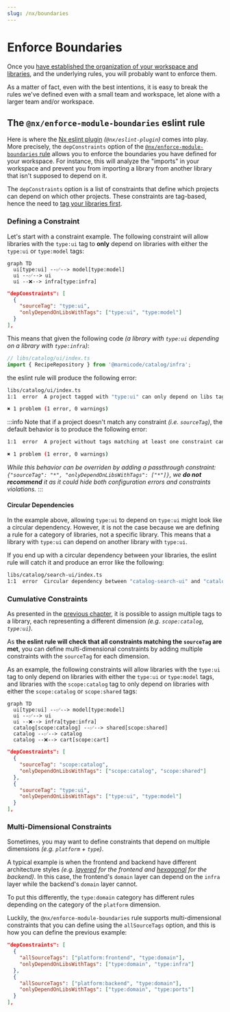 ```yaml
---
slug: /nx/boundaries
---
```


# Enforce Boundaries

Once you [have established the organization of your workspace and libraries](./02-organize-libs.md), and the underlying rules, you will probably want to enforce them.

As a matter of fact, even with the best intentions, it is easy to break the rules we've defined even with a small team and workspace, let alone with a larger team and/or workspace.

## The `@nx/enforce-module-boundaries` eslint rule

Here is where the [Nx eslint plugin](https://nx.dev/nx-api/eslint-plugin) _(`@nx/eslint-plugin`)_ comes into play. More precisely, the `depConstraints` option of the [`@nx/enforce-module-boundaries` rule](https://nx.dev/nx-api/eslint-plugin/documents/enforce-module-boundaries) allows you to enforce the boundaries you have defined for your workspace. For instance, this will analyze the "imports" in your workspace and prevent you from importing a library from another library that isn't supposed to depend on it.

The `depConstraints` option is a list of constraints that define which projects can depend on which other projects. These constraints are tag-based, hence the need to [tag your libraries first](./02-organize-libs.md#tags-and-categories).

### Defining a Constraint

Let's start with a constraint example. The following constraint will allow libraries with the `type:ui` tag to **only** depend on libraries with either the `type:ui` or `type:model` tags:

```mermaid
graph TD
  ui[type:ui] --✅--> model[type:model]
  ui --✅--> ui
  ui --❌--> infra[type:infra]
```

```json
"depConstraints": [
  {
    "sourceTag": "type:ui",
    "onlyDependOnLibsWithTags": ["type:ui", "type:model"]
  }
],
```

This means that given the following code _(a library with `type:ui` depending on a library with `type:infra`)_:

```ts
// libs/catalog/ui/index.ts
import { RecipeRepository } from '@marmicode/catalog/infra';
```

the eslint rule will produce the following error:

```sh
libs/catalog/ui/index.ts
1:1  error  A project tagged with "type:ui" can only depend on libs tagged with "type:ui", "type:model"  @nx/enforce-module-boundaries

✖ 1 problem (1 error, 0 warnings)
```

:::info
Note that if a project doesn't match any constraint _(i.e. `sourceTag`)_, the default behavior is to produce the following error:

```sh
1:1  error  A project without tags matching at least one constraint cannot depend on any libraries  @nx/enforce-module-boundaries

✖ 1 problem (1 error, 0 warnings)
```

_While this behavior can be overriden by adding a passthrough constraint: `{"sourceTag": "*", "onlyDependOnLibsWithTags": ["*"]}`, we **do not recommend** it as it could hide both configuration errors and constraints violations._
:::

#### Circular Dependencies

In the example above, allowing `type:ui` to depend on `type:ui` might look like a circular dependency. However, it is not the case because we are defining a rule for a category of libraries, not a specific library. This means that a library with `type:ui` can depend on another library with `type:ui`.

If you end up with a circular dependency between your libraries, the eslint rule will catch it and produce an error like the following:

```sh
libs/catalog/search-ui/index.ts
1:1  error  Circular dependency between "catalog-search-ui" and "catalog-recipe-ui" detected: catalog-search-ui -> catalog-recipe-ui -> catalog-search-ui
```

### Cumulative Constraints

As presented in the [previous chapter](./02-organize-libs.md#tags-and-categories), it is possible to assign multiple tags to a library, each representing a different dimension _(e.g. `scope:catalog`, `type:ui`)_.

As **the eslint rule will check that all constraints matching the `sourceTag` are met**, you can define multi-dimensional constraints by adding multiple constraints with the `sourceTag` for each dimension.

As an example, the following constraints will allow libraries with the `type:ui` tag to only depend on libraries with either the `type:ui` or `type:model` tags, and libraries with the `scope:catalog` tag to only depend on libraries with either the `scope:catalog` or `scope:shared` tags:

```mermaid
graph TD
  ui[type:ui] --✅--> model[type:model]
  ui --✅--> ui
  ui --❌--> infra[type:infra]
  catalog[scope:catalog] --✅--> shared[scope:shared]
  catalog --✅--> catalog
  catalog --❌--> cart[scope:cart]
```

```json
"depConstraints": [
  {
    "sourceTag": "scope:catalog",
    "onlyDependOnLibsWithTags": ["scope:catalog", "scope:shared"]
  },
  {
    "sourceTag": "type:ui",
    "onlyDependOnLibsWithTags": ["type:ui", "type:model"]
  }
],
```

### Multi-Dimensional Constraints

Sometimes, you may want to define constraints that depend on multiple dimensions _(e.g. `platform` + `type`)_.

A typical example is when the frontend and backend have different architecture styles _(e.g. [layered](./02-organize-libs.md#modular-layered-architecture) for the frontend and [hexagonal](./02-organize-libs.md#hexagonal-inspired-architecture) for the backend)_. In this case, the frontend's `domain` layer can depend on the `infra` layer while the backend's `domain` layer cannot.

To put this differently, the `type:domain` category has different rules depending on the category of the `platform` dimension.

Luckily, the `@nx/enforce-module-boundaries` rule supports multi-dimensional constraints that you can define using the `allSourceTags` option, and this is how you can define the previous example:

```json
"depConstraints": [
  {
    "allSourceTags": ["platform:frontend", "type:domain"],
    "onlyDependOnLibsWithTags": ["type:domain", "type:infra"]
  },
  {
    "allSourceTags": ["platform:backend", "type:domain"],
    "onlyDependOnLibsWithTags": ["type:domain", "type:ports"]
  }
],
```
